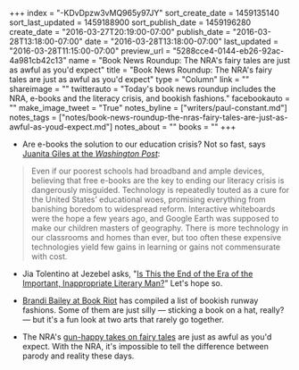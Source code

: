 +++
index = "-KDvDpzw3vMQ965y97JY"
sort_create_date = 1459135140
sort_last_updated = 1459188900
sort_publish_date = 1459196280
create_date = "2016-03-27T20:19:00-07:00"
publish_date = "2016-03-28T13:18:00-07:00"
date = "2016-03-28T13:18:00-07:00"
last_updated = "2016-03-28T11:15:00-07:00"
preview_url = "5288cce4-0144-eb26-92ac-4a981cb42c13"
name = "Book News Roundup: The NRA's fairy tales are just as awful as you'd expect"
title = "Book News Roundup: The NRA's fairy tales are just as awful as you'd expect"
type = "Column"
link = ""
shareimage = ""
twitterauto = "Today's book news roundup includes the NRA, e-books and the literacy crisis, and bookish fashions."
facebookauto = ""
make_image_tweet = "True"
notes_byline = ["writers/paul-constant.md"]
notes_tags = ["notes/book-news-roundup-the-nras-fairy-tales-are-just-as-awful-as-youd-expect.md"]
notes_about = ""
books = ""
+++
* Are e-books the solution to our education crisis? Not so fast, says [Juanita Giles at the *Washington Post*](https://www.washingtonpost.com/opinions/e-books-are-not-the-answer-to-a-literacy-crisis/2016/03/25/3d093152-f112-11e5-a61f-e9c95c06edca_story.html):

<blockquote>Even if our poorest schools had broadband and ample devices, believing that free e-books are the key to ending our literacy crisis is dangerously misguided. Technology is repeatedly touted as a cure for the United States’ educational woes, promising everything from banishing boredom to widespread reform. Interactive whiteboards were the hope a few years ago, and Google Earth was supposed to make our children masters of geography. There is more technology in our classrooms and homes than ever, but too often these expensive technologies yield few gains in learning or gains not commensurate with cost.</blockquote>

* Jia Tolentino at Jezebel asks, "[Is This the End of the Era of the Important, Inappropriate Literary Man?](http://jezebel.com/is-this-the-end-of-the-era-of-the-important-inappropri-1765684275)" Let's hope so.

* [Brandi Bailey at Book Riot](http://bookriot.com/2016/03/27/bookish-runways/) has compiled a list of bookish runway fashions. Some of them are just silly — sticking a book on a hat, really? — but it's a fun look at two arts that rarely go together.

* The NRA's [gun-happy takes on fairy tales](http://gawker.com/what-if-little-red-riding-hood-had-a-gun-story-time-wi-1767247873?) are just as awful as you'd expect. With the NRA, it's impossible to tell the difference between parody and reality these days.
